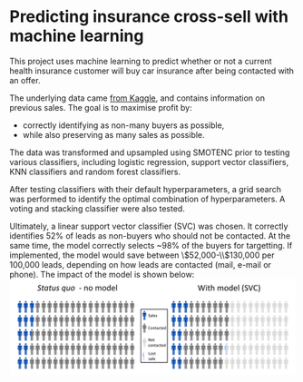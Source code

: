 # Predicting insurance cross-sell with machine learning
This project uses machine learning to predict whether or not a current health insurance customer will buy car insurance after being contacted with an offer.

The underlying data came [from Kaggle](https://www.kaggle.com/anmolkumar/health-insurance-cross-sell-prediction), and contains information on previous sales. The goal is to maximise profit by:

 * correctly identifying as non-many buyers as possible,
 * while also preserving as many sales as possible.

The data was transformed and upsampled using SMOTENC prior to testing various classifiers, including logistic regression, support vector classifiers, KNN classifiers and random forest classifiers.

After testing classifiers with their default hyperparameters, a grid search was performed to identify the optimal combination of hyperparameters. A voting and stacking classifier were also tested.

Ultimately, a linear support vector classifier (SVC) was chosen. It correctly identifies 52% of leads as non-buyers who should not be contacted. At the same time, the model correctly selects ~98% of the buyers for targetting. If implemented, the model would save between \\$52,000-\\$130,000 per 100,000 leads, depending on how leads are contacted (mail, e-mail or phone). The impact of the model is shown below:
![Visualizing model impact](model_impact_infographic.png)
